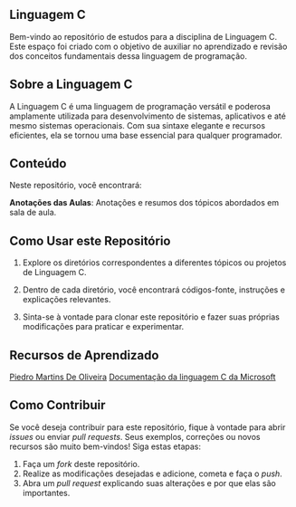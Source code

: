 ## Linguagem C

Bem-vindo ao repositório de estudos para a disciplina de Linguagem C. Este espaço foi criado com o objetivo de auxiliar no aprendizado e revisão dos conceitos fundamentais dessa linguagem de programação.

## Sobre a Linguagem C

A Linguagem C é uma linguagem de programação versátil e poderosa amplamente utilizada para desenvolvimento de sistemas, aplicativos e até mesmo sistemas operacionais. Com sua sintaxe elegante e recursos eficientes, ela se tornou uma base essencial para qualquer programador.

## Conteúdo

Neste repositório, você encontrará:

  **Anotações das Aulas**: Anotações e resumos dos tópicos abordados em sala de aula.
  
## Como Usar este Repositório

1. Explore os diretórios correspondentes a diferentes tópicos ou projetos de Linguagem C.

2. Dentro de cada diretório, você encontrará códigos-fonte, instruções e explicações relevantes.

3. Sinta-se à vontade para clonar este repositório e fazer suas próprias modificações para praticar e experimentar.

## Recursos de Aprendizado

 [Piedro Martins De Oliveira](https://youtu.be/2w8GYzBjNj8)
 [Documentação da linguagem C da Microsoft](https://docs.microsoft.com/pt-br/cpp/c-language/?view=msvc-160)

## Como Contribuir

Se você deseja contribuir para este repositório, fique à vontade para abrir *issues* ou enviar *pull requests*. Seus exemplos, correções ou novos recursos são muito bem-vindos! Siga estas etapas:

1. Faça um *fork* deste repositório.
3. Realize as modificações desejadas e adicione, cometa e faça o *push*.
4. Abra um *pull request* explicando suas alterações e por que elas são importantes.


